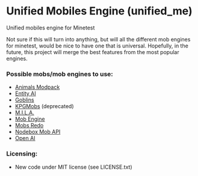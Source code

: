# Unified Mobiles Engine (unified_me)

Unified mobiles engine for Minetest

Not sure if this will turn into anything, but will all the different mob engines for minetest, would be nice to have one that is universal. Hopefully, in the future, this project will merge the best features from the most popular engines.

### Possible mobs/mob engines to use:

- [Animals Modpack][f.animals_modpack]
- [Entity AI][f.entity_ai]
- [Goblins][f.goblins]
- [KPGMobs][f.kpgmobs] (deprecated)
- [M.I.L.A.][f.mila]
- [Mob Engine][gh.mob-engine]
- [Mobs Redo][f.mobs_redo]
- [Nodebox Mob API][f.nb_mob_api]
- [Open AI][f.open_ai]

### Licensing:

- New code under MIT license (see LICENSE.txt)


[f.animals_modpack]: https://forum.minetest.net/viewtopic.php?t=629
[f.entity_ai]: https://forum.minetest.net/viewtopic.php?t=15572
[f.goblins]: https://forum.minetest.net/viewtopic.php?t=13004
[f.kpgmobs]: https://forum.minetest.net/viewtopic.php?t=8798
[f.mila]: https://forum.minetest.net/viewtopic.php?t=15375
[f.mobs_redo]: https://forum.minetest.net/viewtopic.php?t=9917
[f.nb_mob_api]: https://forum.minetest.net/viewtopic.php?t=16557
[f.open_ai]: https://forum.minetest.net/viewtopic.php?t=16032

[gh.mob-engine]: https://github.com/minetest-mods/mob-engine
